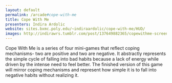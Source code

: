 ```yaml
---
layout: default
permalink: /arcade#cope-with-me
title: Cope With Me
presenters: Indira Ardolic
website: sites.bxmc.poly.edu/~indiraardolic/cope-with-me/HUD/
images: http://indirawrs.tumblr.com/post/137649882365/copewithme-screenshots
---
```

Cope With Me is a series of four mini-games that reflect coping mechanisms- two are positive and two are negative. It abstractly represents the simple cycle of falling into bad habits because a lack of energy while driven by the intense need to feel better. The finished version of this game will mirror coping mechanisms and represent how simple it is to fall into negative habits without realizing it.
